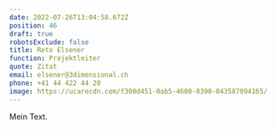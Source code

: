```yaml
---
date: 2022-07-26T13:04:58.672Z
position: 46
draft: true
robotsExclude: false
title: Reto Elsener
function: Projektleiter
quote: Zitat
email: elsener@3dimensional.ch
phone: +41 44 422 44 20
image: https://ucarecdn.com/f300d451-0ab5-4600-8390-043587094165/
---
```

Mein Text.